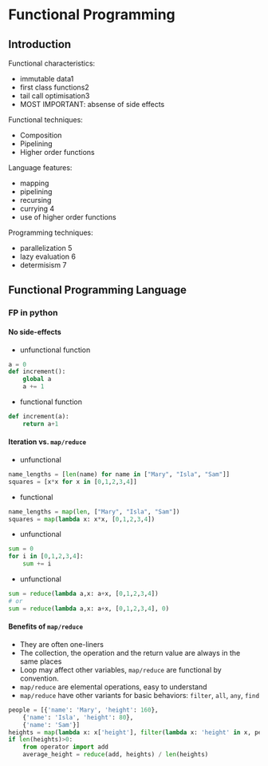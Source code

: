 
# Functional Programming

## Introduction

Functional characteristics:
  * immutable data1
  * first class functions2
  * tail call optimisation3
  * MOST IMPORTANT: absense of side effects

Functional techniques:
  * Composition
  * Pipelining
  * Higher order functions

Language features:
  * mapping
  * pipelining
  * recursing
  * currying 4
  * use of higher order functions

Programming techniques:
  * parallelization 5
  * lazy evaluation 6
  * determisism 7


## Functional Programming Language

### FP in python

#### No side-effects

  * unfunctional function
```python
a = 0
def increment():
    global a
    a += 1
```
  * functional function
```python
def increment(a):
    return a+1
```

#### Iteration vs. `map/reduce`

  * unfunctional
```python
name_lengths = [len(name) for name in ["Mary", "Isla", "Sam"]]
squares = [x*x for x in [0,1,2,3,4]]
```
  * functional
```python
name_lengths = map(len, ["Mary", "Isla", "Sam"])
squares = map(lambda x: x*x, [0,1,2,3,4])
```
  * unfunctional 
```python
sum = 0
for i in [0,1,2,3,4]:
    sum += i
```
  * unfunctional 
```python
sum = reduce(lambda a,x: a+x, [0,1,2,3,4])
# or
sum = reduce(lambda a,x: a+x, [0,1,2,3,4], 0)
```

#### Benefits of `map/reduce`

  * They are often one-liners
  * The collection, the operation and the return value are always in the same places
  * Loop may affect other variables, `map/reduce` are functional by convention.
  * `map/reduce` are elemental operations, easy to understand
  * `map/reduce` have other variants for basic behaviors: `filter`, `all`, `any`, `find`

```python
people = [{'name': 'Mary', 'height': 160},
    {'name': 'Isla', 'height': 80},
    {'name': 'Sam'}]
heights = map(lambda x: x['height'], filter(lambda x: 'height' in x, people))
if len(heights)>0:
    from operator import add
    average_height = reduce(add, heights) / len(heights)
```
 








